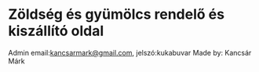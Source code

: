 # Zöldség és gyümölcs rendelő és kiszállító oldal
Admin email:kancsarmark@gmail.com, jelszó:kukabuvar
Made by: Kancsár Márk
